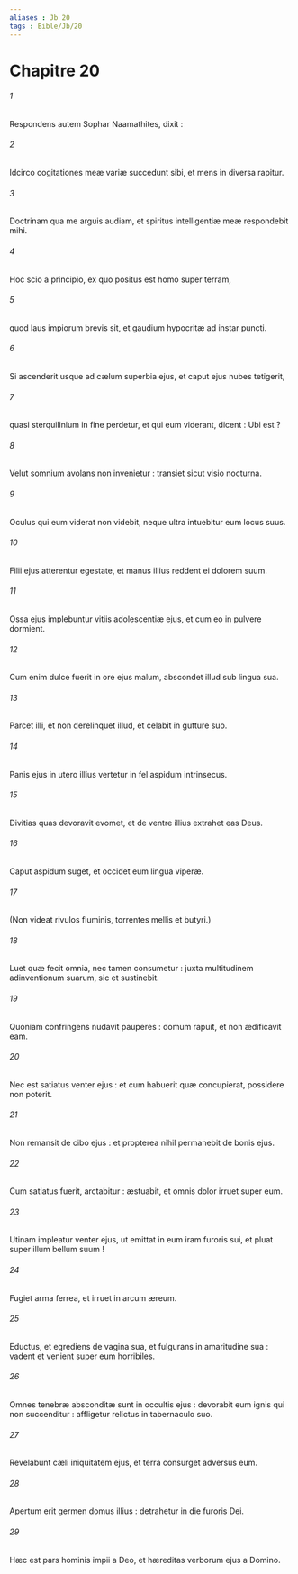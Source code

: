 ```yaml
---
aliases : Jb 20
tags : Bible/Jb/20
---
```


# Chapitre 20

###### 1
Respondens autem Sophar Naamathites, dixit :
###### 2
Idcirco cogitationes meæ variæ succedunt sibi, et mens in diversa rapitur.
###### 3
Doctrinam qua me arguis audiam, et spiritus intelligentiæ meæ respondebit mihi.
###### 4
Hoc scio a principio, ex quo positus est homo super terram,
###### 5
quod laus impiorum brevis sit, et gaudium hypocritæ ad instar puncti.
###### 6
Si ascenderit usque ad cælum superbia ejus, et caput ejus nubes tetigerit,
###### 7
quasi sterquilinium in fine perdetur, et qui eum viderant, dicent : Ubi est ?
###### 8
Velut somnium avolans non invenietur : transiet sicut visio nocturna.
###### 9
Oculus qui eum viderat non videbit, neque ultra intuebitur eum locus suus.
###### 10
Filii ejus atterentur egestate, et manus illius reddent ei dolorem suum.
###### 11
Ossa ejus implebuntur vitiis adolescentiæ ejus, et cum eo in pulvere dormient.
###### 12
Cum enim dulce fuerit in ore ejus malum, abscondet illud sub lingua sua.
###### 13
Parcet illi, et non derelinquet illud, et celabit in gutture suo.
###### 14
Panis ejus in utero illius vertetur in fel aspidum intrinsecus.
###### 15
Divitias quas devoravit evomet, et de ventre illius extrahet eas Deus.
###### 16
Caput aspidum suget, et occidet eum lingua viperæ.
###### 17
(Non videat rivulos fluminis, torrentes mellis et butyri.)
###### 18
Luet quæ fecit omnia, nec tamen consumetur : juxta multitudinem adinventionum suarum, sic et sustinebit.
###### 19
Quoniam confringens nudavit pauperes : domum rapuit, et non ædificavit eam.
###### 20
Nec est satiatus venter ejus : et cum habuerit quæ concupierat, possidere non poterit.
###### 21
Non remansit de cibo ejus : et propterea nihil permanebit de bonis ejus.
###### 22
Cum satiatus fuerit, arctabitur : æstuabit, et omnis dolor irruet super eum.
###### 23
Utinam impleatur venter ejus, ut emittat in eum iram furoris sui, et pluat super illum bellum suum !
###### 24
Fugiet arma ferrea, et irruet in arcum æreum.
###### 25
Eductus, et egrediens de vagina sua, et fulgurans in amaritudine sua : vadent et venient super eum horribiles.
###### 26
Omnes tenebræ absconditæ sunt in occultis ejus : devorabit eum ignis qui non succenditur : affligetur relictus in tabernaculo suo.
###### 27
Revelabunt cæli iniquitatem ejus, et terra consurget adversus eum.
###### 28
Apertum erit germen domus illius : detrahetur in die furoris Dei.
###### 29
Hæc est pars hominis impii a Deo, et hæreditas verborum ejus a Domino.
